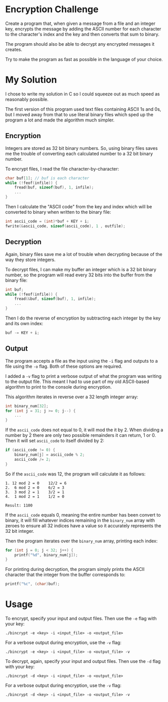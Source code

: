 # Encryption Challenge

Create a program that, when given a message from a file and an integer key, encrypts the message by adding the ASCII number for each character to the character's index and the key and then converts that sum to binary.

The program should also be able to decrypt any encrypted messages it creates.

Try to make the program as fast as possible in the language of your choice.

# My Solution

I chose to write my solution in C so I could squeeze out as much speed as reasonably possible.

The first version of this program used text files containing ASCII 1s and 0s, but I moved away from that to use literal binary files which sped up the program a lot and made the algorithm much simpler.

## Encryption

Integers are stored as 32 bit binary numbers. So, using binary files saves me the trouble of converting each calculated number to a 32 bit binary number.

To encrypt files, I read the file character-by-character:

```c
char buf[1]; // buf is each character
while (!feof(infile)) {
	fread(buf, sizeof(buf), 1, infile);
	...
}
```

Then I calculate the "ASCII code" from the key and index which will be converted to binary when written to the binary file:

```c
int ascii_code = (int)*buf + KEY + i;
fwrite(&ascii_code, sizeof(ascii_code), 1 , outfile);
```

## Decryption

Again, binary files save me a lot of trouble when decrypting because of the way they store integers.

To decrypt files, I can make my buffer an integer which is a 32 bit binary number, so the program will read every 32 bits into the buffer from the binary file: 

```c
int buf;
while (!feof(infile)) {
	fread(&buf, sizeof(buf), 1, infile);
	...
}
```

Then I do the reverse of encryption by subtracting each integer by the key and its own index:

```c
buf -= KEY + i;
```

## Output

The program accepts a file as the input using the `-i` flag and outputs to a file using the `-o` flag. Both of these options are required.

I added a `-v` flag to print a verbose output of what the program was writing to the output file. This meant I had to use part of my old ASCII-based algorithm to print to the console during encryption. 

This algorithm iterates in reverse over a 32 length integer array:

```c
int binary_num[32];
for (int j = 31; j >= 0; j--) {
	...
}
```

If the `ascii_code` does not equal to 0, it will mod the it by 2. When dividing a number by 2 there are only two possible remainders it can return, 1 or 0. Then it will set `ascii_code` to itself divided by 2: 

```c
if (ascii_code != 0) {
	binary_num[j] = ascii_code % 2;
	ascii_code /= 2;
}
```

So if the `ascii_code` was 12, the program will calculate it as follows:

```
1. 12 mod 2 = 0    12/2 = 6
2.  6 mod 2 = 0    6/2 = 3
3.  3 mod 2 = 1    3/2 = 1
4.  1 mod 2 = 1    1/2 = 0

Result: 1100
```

If the `ascii_code` equals 0, meaning the entire number has been convert to binary, it will fill whatever indices remaining in the `binary_num` array with zeroes to ensure all 32 indices have a value so it accurately represents the 32 bit integer. 

Then the program iterates over the `binary_num` array, printing each index:

```c
for (int j = 0; j < 32; j++) {
	printf("%d", binary_num[j]);
}
```

For printing during decryption, the program simply prints the ASCII character that the integer from the buffer corresponds to:

```c
printf("%c", (char)buf);
```

# Usage

To encrypt, specify your input and output files. Then use the `-e` flag with your key:

```
./bincrypt -e <key> -i <input_file> -o <output_file>
```

For a verbose output during encryption, use the `-v` flag:

```
./bincrypt -e <key> -i <input_file> -o <output_file> -v
```

To decrypt, again, specify your input and output files. Then use the `-d` flag with your key:

```
./bincrypt -d <key> -i <input_file> -o <output_file>
```

For a verbose output during encryption, use the `-v` flag:

```
./bincrypt -d <key> -i <input_file> -o <output_file> -v
```
